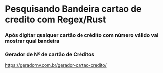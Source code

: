 # Pesquisando Bandeira cartao de credito com Regex/Rust

### Após digitar qualquer cartão de crédito com número válido vai mostrar qual bandeira 


### Gerador de Nº de cartão de Créditos
https://geradornv.com.br/gerador-cartao-credito/
